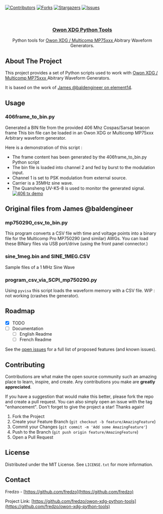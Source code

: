 <a name="readme-top"></a>
<!-- PROJECT SHIELDS -->
<!--
*** I'm using markdown "reference style" links for readability.
*** Reference links are enclosed in brackets [ ] instead of parentheses ( ).
*** See the bottom of this document for the declaration of the reference variables
*** for contributors-url, forks-url, etc. This is an optional, concise syntax you may use.
*** https://www.markdownguide.org/basic-syntax/#reference-style-links
-->
[![Contributors][contributors-shield]][contributors-url]
[![Forks][forks-shield]][forks-url]
[![Stargazers][stars-shield]][stars-url]
[![Issues][issues-shield]][issues-url]


<!-- PROJECT LOGO -->
<br />
<div align="center">
  <h3 align="center">
  <div><a href="https://github.com/fredzo/owon-xdg-python-tools/">Owon XDG Python Tools</a></div>
  </h3>
  <p align="center">
    Python tools for <a href="https://www.owon.com.hk/products_owon_xdg2000_series_2-ch_arbitrary_waveform_generator">Owon XDG / Multicomp MP75xxx </a> Abitrary Waveform Generators.
  </p>
</div>

<!-- ABOUT THE PROJECT -->
## About The Project

This project provides a set of Python scripts used to work with <a href="https://www.owon.com.hk/products_owon_xdg2000_series_2-ch_arbitrary_waveform_generator">Owon XDG / Multicomp MP75xxx </a> Abitrary Waveform Generators.

It is based on the work of [James @baldengineer on element14](https://community.element14.com/challenges-projects/element14-presents/workbenchwednesdays/w/documents/23206/160-mhz-arbitrary-waveform-generator-review---workbench-wednesdays-44?CommentId=eb6b685d-1705-4b3f-a9cd-d44dcebba150).


<!-- USAGE EXAMPLES -->
## Usage
### 406frame_to_bin.py
Generated a BIN file from the provided 406 Mhz Cospas/Sarsat beacon frame
This bin file can be loaded in an Owon XDG or Multicomp MP75xxx
Arbitrary waveform generator.

Here is a demonstration of this script :
- The frame content has been generated by the 406frame_to_bin.py Python script
- The bin file is loaded into channel 2 and fed by burst to the modulation input.
- Channel 1 is set to PSK modulation from external source.
- Carrier is a 35MHz sine wave.
- The Quansheng UV-K5-8 is used to monitor the generated signal.
[![406 tx demo](https://img.youtube.com/vi/Wtf-RoALTTo/0.jpg)](https://www.youtube.com/watch?v=Wtf-RoALTTo)

## Original files from James @baldengineer
### mp750290_csv_to_bin.py
This program converts a CSV file with time and voltage points into a binary file for the Multicomp Pro MP750290 (and similar) AWGs.
You can load these BINary files via USB port/drive (using the front panel connector.)

### sine_1meg.bin and SINE_1MEG.CSV
Sample files of a 1 MHz Sine Wave

### program_csv_via_SCPI_mp750290.py
Using `pyvisa` this script loads the waveform memory with a CSV file. 
WIP : not working (crashes the generator).


<!-- ROADMAP -->
## Roadmap

- [x] TODO
- [ ] Documentation
    - [ ] English Readme
    - [ ] French Readme 

See the [open issues](https://github.com/fredzo/owon-xdg-python-tools/issues) for a full list of proposed features (and known issues).

<!--p align="right">(<a href="#readme-top">back to top</a>)</p-->



<!-- CONTRIBUTING -->
## Contributing

Contributions are what make the open source community such an amazing place to learn, inspire, and create. Any contributions you make are **greatly appreciated**.

If you have a suggestion that would make this better, please fork the repo and create a pull request. You can also simply open an issue with the tag "enhancement".
Don't forget to give the project a star! Thanks again!

1. Fork the Project
2. Create your Feature Branch (`git checkout -b feature/AmazingFeature`)
3. Commit your Changes (`git commit -m 'Add some AmazingFeature'`)
4. Push to the Branch (`git push origin feature/AmazingFeature`)
5. Open a Pull Request

<!--p align="right">(<a href="#readme-top">back to top</a>)</p-->



<!-- LICENSE -->
## License

Distributed under the MIT License. See `LICENSE.txt` for more information.

<!--p align="right">(<a href="#readme-top">back to top</a>)</p-->



<!-- CONTACT -->
## Contact

Fredzo - [https://github.com/fredzo](https://github.com/fredzo)

Project Link: [https://github.com/fredzo/owon-xdg-python-tools](https://github.com/fredzo/owon-xdg-python-tools)

<!--p align="right">(<a href="#readme-top">back to top</a>)</p-->

<!-- MARKDOWN LINKS & IMAGES -->
<!-- https://www.markdownguide.org/basic-syntax/#reference-style-links -->
[contributors-shield]: https://img.shields.io/github/contributors/fredzo/esp32-gamepad-host.svg?style=for-the-badge
[contributors-url]: https://github.com/fredzo/esp32-gamepad-host/graphs/contributors
[forks-shield]: https://img.shields.io/github/forks/fredzo/esp32-gamepad-host.svg?style=for-the-badge
[forks-url]: https://github.com/fredzo/esp32-gamepad-host/network/members
[stars-shield]: https://img.shields.io/github/stars/fredzo/esp32-gamepad-host.svg?style=for-the-badge
[stars-url]: https://github.com/fredzo/esp32-gamepad-host/stargazers
[issues-shield]: https://img.shields.io/github/issues/fredzo/esp32-gamepad-host.svg?style=for-the-badge
[issues-url]: https://github.com/fredzo/esp32-gamepad-host/issues
